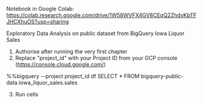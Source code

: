 Notebook in Google Colab: https://colab.research.google.com/drive/1W58WVFX4GV8CEqQ2ZhdvKbTFJHCXhuOS?usp=sharing

Exploratory Data Analysis on public dataset from BigQuery Iowa Liquor Sales

1. Authorise after running the very first chapter
2. Replace "project_id" with your Project ID from your GCP console (https://console.cloud.google.com/)

%%bigquery --project project_id df
SELECT
*
FROM bigquery-public-data.iowa_liquor_sales.sales

3. Run cells 
